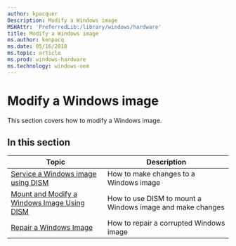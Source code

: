 ```yaml
---
author: kpacquer
Description: Modify a Windows image
MSHAttr: 'PreferredLib:/library/windows/hardware'
title: Modify a Windows image
ms.author: kenpacq
ms.date: 05/16/2018
ms.topic: article
ms.prod: windows-hardware
ms.technology: windows-oem
---
```


# Modify a Windows image

This section covers how to modify a Windows image.

## In this section

| Topic | Description |
|  --- | ---  |
| [Service a Windows image using DISM](service-a-windows-image-using-dism.md) | How to make changes to a Windows image |
| [Mount and Modify a Windows Image Using DISM](mount-and-modify-a-windows-image-using-dism.md) | How to use DISM to mount a Windows image and make changes |
| [Repair a Windows Image](repair-a-windows-image.md) | How to repair a corrupted Windows image |
